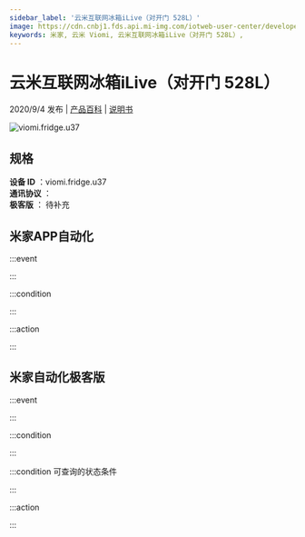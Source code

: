 ```yaml
---
sidebar_label: '云米互联网冰箱iLive（对开门 528L）'
image: https://cdn.cnbj1.fds.api.mi-img.com/iotweb-user-center/developer_1679048480987rxy3yq8W.png?GalaxyAccessKeyId=AKVGLQWBOVIRQ3XLEW&Expires=9223372036854775807&Signature=tEwwIsuR9iAehJjHDvLFOu+dmGg=
keywords: 米家, 云米 Viomi, 云米互联网冰箱iLive（对开门 528L）, 
---
```

# 云米互联网冰箱iLive（对开门 528L）

2020/9/4 发布 | [产品百科](https://home.mi.com/webapp/content/baike/product/index.html?model=viomi.fridge.u37/) | [说明书](https://home.mi.com/views/introduction.html?model=viomi.fridge.u37&region=cn)

![viomi.fridge.u37](https://cdn.cnbj1.fds.api.mi-img.com/iotweb-user-center/developer_1679048480987rxy3yq8W.png?GalaxyAccessKeyId=AKVGLQWBOVIRQ3XLEW&Expires=9223372036854775807&Signature=tEwwIsuR9iAehJjHDvLFOu+dmGg=)

## 规格  
> 
**设备 ID** ：viomi.fridge.u37  
**通讯协议** ：  
**极客版**  ： 待补充 


## 米家APP自动化  

:::event  

:::

:::condition  

:::

:::action   

:::

## 米家自动化极客版  

:::event  

:::

:::condition  

:::

:::condition 可查询的状态条件  

:::

:::action  

:::

        

